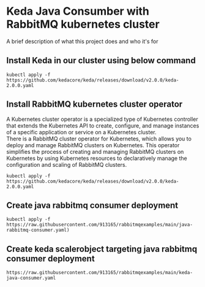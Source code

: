 
# Keda Java Consumber with RabbitMQ kubernetes cluster

A brief description of what this project does and who it's for

## Install Keda in our cluster using below command
```
kubectl apply -f https://github.com/kedacore/keda/releases/download/v2.0.0/keda-2.0.0.yaml
```
## Install RabbitMQ kubernetes cluster operator
A Kubernetes cluster operator is a specialized type of Kubernetes controller that extends the Kubernetes API to create, configure, and manage instances of a specific application or service on a Kubernetes cluster.<br>
There is a RabbitMQ cluster operator for Kubernetes, which allows you to deploy and manage RabbitMQ clusters on Kubernetes. This operator simplifies the process of creating and managing RabbitMQ clusters on Kubernetes by using Kubernetes resources to declaratively manage the configuration and scaling of RabbitMQ clusters.
```
kubectl apply -f https://github.com/kedacore/keda/releases/download/v2.0.0/keda-2.0.0.yaml
```

## Create java rabbitmq consumer deployment 
```
kubectl apply -f https://raw.githubusercontent.com/913165/rabbitmqexamples/main/java-rabbitmq-consumer.yaml)
```

## Create keda scalerobject targeting java rabbitmq consumer deployment 
```
https://raw.githubusercontent.com/913165/rabbitmqexamples/main/keda-java-consumer.yaml
```
